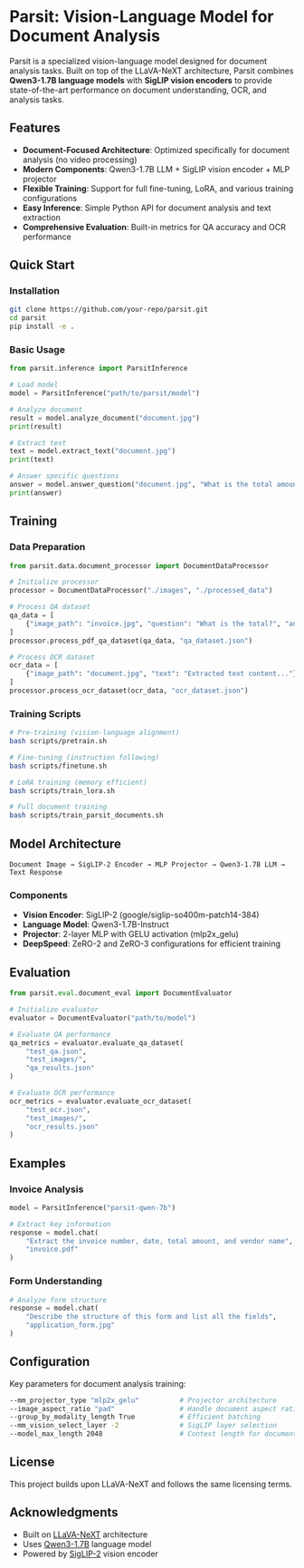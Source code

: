 # Parsit: Vision-Language Model for Document Analysis

Parsit is a specialized vision-language model designed for document analysis tasks. Built on top of the LLaVA-NeXT architecture, Parsit combines **Qwen3-1.7B language models** with **SigLIP vision encoders** to provide state-of-the-art performance on document understanding, OCR, and analysis tasks.

## Features

- **Document-Focused Architecture**: Optimized specifically for document analysis (no video processing)
- **Modern Components**: Qwen3-1.7B LLM + SigLIP vision encoder + MLP projector
- **Flexible Training**: Support for full fine-tuning, LoRA, and various training configurations
- **Easy Inference**: Simple Python API for document analysis and text extraction
- **Comprehensive Evaluation**: Built-in metrics for QA accuracy and OCR performance

## Quick Start

### Installation

```bash
git clone https://github.com/your-repo/parsit.git
cd parsit
pip install -e .
```

### Basic Usage

```python
from parsit.inference import ParsitInference

# Load model
model = ParsitInference("path/to/parsit/model")

# Analyze document
result = model.analyze_document("document.jpg")
print(result)

# Extract text
text = model.extract_text("document.jpg")
print(text)

# Answer specific questions
answer = model.answer_question("document.jpg", "What is the total amount?")
print(answer)
```

## Training

### Data Preparation

```python
from parsit.data.document_processor import DocumentDataProcessor

# Initialize processor
processor = DocumentDataProcessor("./images", "./processed_data")

# Process QA dataset
qa_data = [
    {"image_path": "invoice.jpg", "question": "What is the total?", "answer": "$1,250.00"}
]
processor.process_pdf_qa_dataset(qa_data, "qa_dataset.json")

# Process OCR dataset
ocr_data = [
    {"image_path": "document.jpg", "text": "Extracted text content..."}
]
processor.process_ocr_dataset(ocr_data, "ocr_dataset.json")
```

### Training Scripts

```bash
# Pre-training (vision-language alignment)
bash scripts/pretrain.sh

# Fine-tuning (instruction following)
bash scripts/finetune.sh

# LoRA training (memory efficient)
bash scripts/train_lora.sh

# Full document training
bash scripts/train_parsit_documents.sh
```

## Model Architecture

```
Document Image → SigLIP-2 Encoder → MLP Projector → Qwen3-1.7B LLM → Text Response
```

### Components
- **Vision Encoder**: SigLIP-2 (google/siglip-so400m-patch14-384)  
- **Language Model**: Qwen3-1.7B-Instruct
- **Projector**: 2-layer MLP with GELU activation (mlp2x_gelu)
- **DeepSpeed**: ZeRO-2 and ZeRO-3 configurations for efficient training

## Evaluation

```python
from parsit.eval.document_eval import DocumentEvaluator

# Initialize evaluator
evaluator = DocumentEvaluator("path/to/model")

# Evaluate QA performance
qa_metrics = evaluator.evaluate_qa_dataset(
    "test_qa.json", 
    "test_images/",
    "qa_results.json"
)

# Evaluate OCR performance  
ocr_metrics = evaluator.evaluate_ocr_dataset(
    "test_ocr.json",
    "test_images/", 
    "ocr_results.json"
)
```

## Examples

### Invoice Analysis
```python
model = ParsitInference("parsit-qwen-7b")

# Extract key information
response = model.chat(
    "Extract the invoice number, date, total amount, and vendor name",
    "invoice.pdf"
)
```

### Form Understanding
```python
# Analyze form structure
response = model.chat(
    "Describe the structure of this form and list all the fields",
    "application_form.jpg"  
)
```

## Configuration

Key parameters for document analysis training:

```bash
--mm_projector_type "mlp2x_gelu"          # Projector architecture
--image_aspect_ratio "pad"                # Handle document aspect ratios  
--group_by_modality_length True           # Efficient batching
--mm_vision_select_layer -2               # SigLIP layer selection
--model_max_length 2048                   # Context length for documents
```

## License

This project builds upon LLaVA-NeXT and follows the same licensing terms.

## Acknowledgments

- Built on [LLaVA-NeXT](https://github.com/LLaVA-VL/LLaVA-NeXT) architecture
- Uses [Qwen3-1.7B](https://huggingface.co/Qwen/Qwen3-1.7B-Instruct) language model  
- Powered by [SigLIP-2](https://github.com/google-research/big_vision) vision encoder
